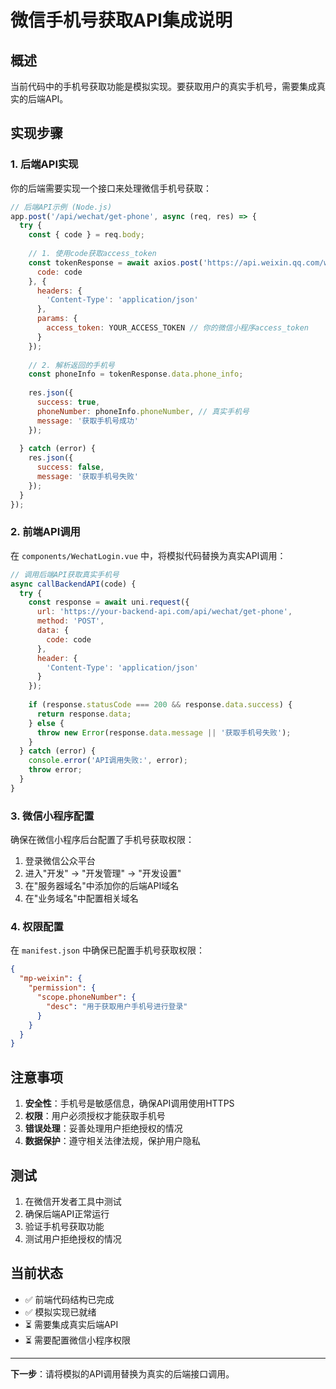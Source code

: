 # 微信手机号获取API集成说明

## 概述

当前代码中的手机号获取功能是模拟实现。要获取用户的真实手机号，需要集成真实的后端API。

## 实现步骤

### 1. 后端API实现

你的后端需要实现一个接口来处理微信手机号获取：

```javascript
// 后端API示例 (Node.js)
app.post('/api/wechat/get-phone', async (req, res) => {
  try {
    const { code } = req.body;
    
    // 1. 使用code获取access_token
    const tokenResponse = await axios.post('https://api.weixin.qq.com/wxa/business/getuserphonenumber', {
      code: code
    }, {
      headers: {
        'Content-Type': 'application/json'
      },
      params: {
        access_token: YOUR_ACCESS_TOKEN // 你的微信小程序access_token
      }
    });
    
    // 2. 解析返回的手机号
    const phoneInfo = tokenResponse.data.phone_info;
    
    res.json({
      success: true,
      phoneNumber: phoneInfo.phoneNumber, // 真实手机号
      message: '获取手机号成功'
    });
    
  } catch (error) {
    res.json({
      success: false,
      message: '获取手机号失败'
    });
  }
});
```

### 2. 前端API调用

在 `components/WechatLogin.vue` 中，将模拟代码替换为真实API调用：

```javascript
// 调用后端API获取真实手机号
async callBackendAPI(code) {
  try {
    const response = await uni.request({
      url: 'https://your-backend-api.com/api/wechat/get-phone',
      method: 'POST',
      data: {
        code: code
      },
      header: {
        'Content-Type': 'application/json'
      }
    });
    
    if (response.statusCode === 200 && response.data.success) {
      return response.data;
    } else {
      throw new Error(response.data.message || '获取手机号失败');
    }
  } catch (error) {
    console.error('API调用失败:', error);
    throw error;
  }
}
```

### 3. 微信小程序配置

确保在微信小程序后台配置了手机号获取权限：

1. 登录微信公众平台
2. 进入"开发" -> "开发管理" -> "开发设置"
3. 在"服务器域名"中添加你的后端API域名
4. 在"业务域名"中配置相关域名

### 4. 权限配置

在 `manifest.json` 中确保已配置手机号获取权限：

```json
{
  "mp-weixin": {
    "permission": {
      "scope.phoneNumber": {
        "desc": "用于获取用户手机号进行登录"
      }
    }
  }
}
```

## 注意事项

1. **安全性**：手机号是敏感信息，确保API调用使用HTTPS
2. **权限**：用户必须授权才能获取手机号
3. **错误处理**：妥善处理用户拒绝授权的情况
4. **数据保护**：遵守相关法律法规，保护用户隐私

## 测试

1. 在微信开发者工具中测试
2. 确保后端API正常运行
3. 验证手机号获取功能
4. 测试用户拒绝授权的情况

## 当前状态

- ✅ 前端代码结构已完成
- ✅ 模拟实现已就绪
- ⏳ 需要集成真实后端API
- ⏳ 需要配置微信小程序权限

---

**下一步**：请将模拟的API调用替换为真实的后端接口调用。
